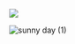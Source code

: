 ![](https://komarev.com/ghpvc/?username=your-github-digital4ngst&color=ff69b4)

![sunny day (1)](https://github.com/user-attachments/assets/9c71c6d2-ae08-4c23-a297-ff0f14cc5f58)






